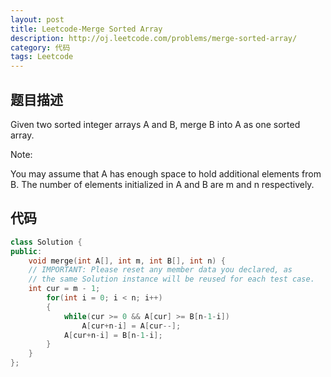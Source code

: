 ```yaml
---
layout: post
title: Leetcode-Merge Sorted Array 
description: http://oj.leetcode.com/problems/merge-sorted-array/
category: 代码
tags: Leetcode
---
```

## 题目描述
Given two sorted integer arrays A and B, merge B into A as one sorted array.

Note:

You may assume that A has enough space to hold additional elements from B. The number of elements initialized in A and B are m and n respectively.

## 代码
```cpp
class Solution {
public:
	void merge(int A[], int m, int B[], int n) {
	// IMPORTANT: Please reset any member data you declared, as
	// the same Solution instance will be reused for each test case.
	int cur = m - 1;
		for(int i = 0; i < n; i++)
		{
			while(cur >= 0 && A[cur] >= B[n-1-i])
				A[cur+n-i] = A[cur--];
			A[cur+n-i] = B[n-1-i];
		}
	}
};
```
